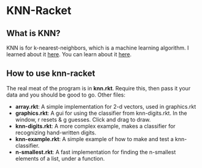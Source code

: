 # KNN-Racket
## What is KNN?
KNN is for k-nearest-neighbors, which is a machine learning algorithm.
I learned about it [here](http://jeremykun.com/2012/08/26/k-nearest-neighbors-and-handwritten-digit-classification/).
You can learn about it [here](https://en.wikipedia.org/wiki/K-nearest_neighbors_algorithm).
## How to use knn-racket
The real meat of the program is in **knn.rkt**. Require this, then pass it your data and you should be good to go.
Other files:
* **array.rkt**: A simple implementation for 2-d vectors, used in graphics.rkt
* **graphics.rkt**: A gui for using the classifier from knn-digits.rkt. In the window, r resets & g guesses. Click and drag to draw.
* **knn-digits.rkt**: A more complex example, makes a classifier for recognizing hand-written digits.
* **knn-example.rkt**: A simple example of how to make and test a knn-classifier.
* **n-smallest.rkt**: A fast implementation for finding the n-smallest elements of a list, under a function.
